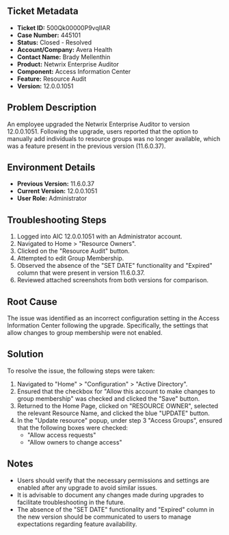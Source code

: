 ## Ticket Metadata
- **Ticket ID:** 500Qk00000P9vqIIAR
- **Case Number:** 445101
- **Status:** Closed - Resolved
- **Account/Company:** Avera Health
- **Contact Name:** Brady Mellenthin
- **Product:** Netwrix Enterprise Auditor
- **Component:** Access Information Center
- **Feature:** Resource Audit
- **Version:** 12.0.0.1051

## Problem Description
An employee upgraded the Netwrix Enterprise Auditor to version 12.0.0.1051. Following the upgrade, users reported that the option to manually add individuals to resource groups was no longer available, which was a feature present in the previous version (11.6.0.37).

## Environment Details
- **Previous Version:** 11.6.0.37
- **Current Version:** 12.0.0.1051
- **User Role:** Administrator

## Troubleshooting Steps
1. Logged into AIC 12.0.0.1051 with an Administrator account.
2. Navigated to Home > "Resource Owners".
3. Clicked on the "Resource Audit" button.
4. Attempted to edit Group Membership.
5. Observed the absence of the "SET DATE" functionality and "Expired" column that were present in version 11.6.0.37.
6. Reviewed attached screenshots from both versions for comparison.

## Root Cause
The issue was identified as an incorrect configuration setting in the Access Information Center following the upgrade. Specifically, the settings that allow changes to group membership were not enabled.

## Solution
To resolve the issue, the following steps were taken:
1. Navigated to "Home" > "Configuration" > "Active Directory".
2. Ensured that the checkbox for "Allow this account to make changes to group membership" was checked and clicked the "Save" button.
3. Returned to the Home Page, clicked on "RESOURCE OWNER", selected the relevant Resource Name, and clicked the blue "UPDATE" button.
4. In the "Update resource" popup, under step 3 "Access Groups", ensured that the following boxes were checked:
   - "Allow access requests"
   - "Allow owners to change access"

## Notes
- Users should verify that the necessary permissions and settings are enabled after any upgrade to avoid similar issues.
- It is advisable to document any changes made during upgrades to facilitate troubleshooting in the future.
- The absence of the "SET DATE" functionality and "Expired" column in the new version should be communicated to users to manage expectations regarding feature availability.